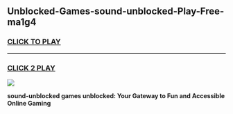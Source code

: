 
## Unblocked-Games-sound-unblocked-Play-Free-ma1g4
<h3>
<a href="https://premium76.site?title=sound-unblocked&ref=20M">CLICK TO PLAY</a></h3>
<hr>

<h3>
<a href="https://premium76.site?title=sound-unblocked&ref=20M">CLICK 2 PLAY</a>
  
</h3>

<a href="https://premium76.site?title=sound-unblocked&ref=19M"><img src="https://clearcache.store/games.png"></a>


**sound-unblocked games unblocked: Your Gateway to Fun and Accessible Online Gaming**
